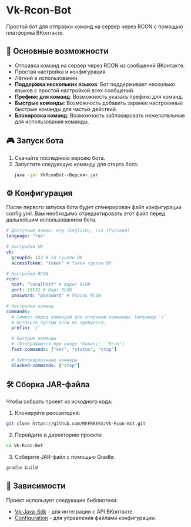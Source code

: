 # Vk-Rcon-Bot

Простой бот для отправки команд на сервер через RCON с помощью платформы ВКонтакте.

## 🚀 Основные возможности
- Отправка команд на сервер через RCON из сообщений ВКонтакте.
- Простая настройка и конфигурация.
- Лёгкий в использовании.
- **Поддержка нескольких языков**: Бот поддерживает несколько языков с простой настройкой всех сообщений.
- **Префикс для команд**: Возможность указать префикс для команд.
- **Быстрые команды**: Возможность добавить заранее настроенные быстрые команды для частых действий.
- **Блокировка команд**: Возможность заблокировать нежелательные для использования команды.


## 🎮 Запуск бота
1. Скачайте последнюю версию бота.
2. Запустите следующую команду для старта бота:
```bash
   java -jar VkRconBot-<Версия>.jar
```

## ⚙️ Конфигурация
После первого запуска бота будет сгенерирован файл конфигурации config.yml. Вам необходимо отредактировать этот файл перед дальнейшим использованием бота.

```yaml
# Доступные языки: eng (English), rus (Русский)
language: "rus"

# Настройки VK
vk:
  groupId: 123 # Id группы ВК 
  accessToken: "token" # Токен группы ВК

# Настройки RCON
rcon:
  host: "localhost" # Адрес RCON
  port: 19132 # Порт RCON
  password: "password" # Пароль RCON

# Настройки команд
commands:
  # Символ перед командой для отправки комманды. Например '/'.
  # Оставьте пустым если не требуется.
  prefix: '/'

  # Быстрые команды
  # (Отображаются при вводе "Начать", "Rcon")
  fast-commands: ["ver", "status", "stop"]

  # Заблокированные команды
  blocked-commands: ["stop"]
```

## 🛠 Сборка JAR-файла
Чтобы собрать проект из исходного кода:
1. Клонируйте репозиторий:
```bash
git clone https://github.com/MEFRREEX/Vk-Rcon-Bot.git 
```
2. Перейдите в директорию проекта:
```bash
cd Vk-Rcon-Bot
```
3. Соберите JAR-файл с помощью Gradle:
```bash
gradle build
```

## 📄 Зависимости
Проект использует следующие библиотеки:   
- [Vk-Java-Sdk](https://github.com/VKCOM/vk-java-sdk) - для интеграции с API ВКонтакте.   
- [Configuration](https://github.com/MEFRREEX/Configuration) - для управления файлами конфигурации.